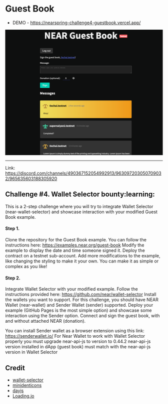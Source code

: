 Guest Book
==========

- DEMO - https://nearspring-challenge4-guestbook.vercel.app/

![Screenshot](ss.png)

---

Link: https://discord.com/channels/490367152054992913/963097203050709032/965635603188305920

## Challenge #4. Wallet Selector bounty:learning: 
This is a 2-step challenge where you will try to integrate Wallet Selector (near-wallet-selector) and showcase interaction with your modified Guest Book example.

#### Step 1.
Clone the repository for the Guest Book example. You can follow the instructions here: https://examples.near.org/guest-book
Modify the example to display the date and time someone signed it. Deploy the contract on a testnet sub-account. Add more modifications to the example, like changing the styling to make it your own. You can make it as simple or complex as you like! 

#### Step 2.
Integrate Wallet Selector with your modified example. Follow the instructions provided here: https://github.com/near/wallet-selector
Install the wallets you want to support. For this challenge, you should have NEAR Wallet (near-wallet) and Sender Wallet (sender) supported. Deploy your example (GitHub Pages is the most simple option) and showcase some interaction using the Sender option. Connect and sign the guest book, with and without attached NEAR (donation).

You can install Sender wallet as a browser extension using this link: https://senderwallet.io/
For Near Wallet to work with Wallet Selector properly you must upgrade near-api-js to version to 0.44.2
near-api-js version installed in dApp (guest book) must match with the near-api-js version in Wallet Selector


## Credit

- [wallet-selector](https://github.com/near/wallet-selector)
- [minidenticons](https://github.com/laurentpayot/minidenticons)
- [dayjs](https://day.js.org/)
- [Loading.io](https://loading.io/css/)